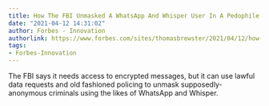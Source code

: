 ```yaml
---
title: How The FBI Unmasked A WhatsApp And Whisper User In A Pedophile Sting
date: "2021-04-12 14:31:02"
author: Forbes - Innovation
authorlink: https://www.forbes.com/sites/thomasbrewster/2021/04/12/how-the-fbi-unmasked-a-whatsapp-and-whisper-user-in-a-pedophile-sting/
tags:
- Forbes-Innovation
---
```

The FBI says it needs access to encrypted messages, but it can use lawful data requests and old fashioned policing to unmask supposedly-anonymous criminals using the likes of WhatsApp and Whisper.
